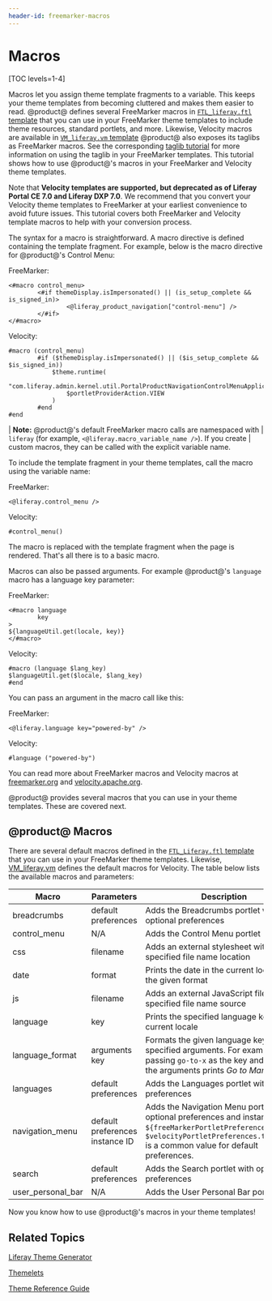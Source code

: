 ```yaml
---
header-id: freemarker-macros
---
```


# Macros

[TOC levels=1-4]

Macros let you assign theme template fragments to a variable. This keeps your 
theme templates from becoming cluttered and makes them easier to read. @product@ 
defines several FreeMarker macros in 
[`FTL_liferay.ftl` template](https://github.com/liferay/liferay-portal/blob/7.0.x/modules/apps/foundation/portal-template/portal-template-freemarker/src/main/resources/FTL_liferay.ftl) 
that you can use in your FreeMarker theme templates to include theme resources, 
standard portlets, and more. Likewise, Velocity macros are available in 
[`VM_liferay.vm` template](https://github.com/liferay/liferay-portal/blob/7.0.x/modules/apps/foundation/portal-template/portal-template-velocity/src/main/resources/VM_liferay.vm) 
@product@ also exposes its taglibs as FreeMarker macros. See the corresponding 
[taglib tutorial](/docs/7-0/tutorials/-/knowledge_base/t/front-end-taglibs) 
for more information on using the taglib in your FreeMarker templates. This 
tutorial shows how to use @product@'s macros in your FreeMarker and Velocity 
theme templates.  

Note that **Velocity templates are supported, but deprecated as of Liferay 
Portal CE 7.0 and Liferay DXP 7.0**. We recommend that you convert your Velocity 
theme templates to FreeMarker at your earliest convenience to avoid future
issues. This tutorial covers both FreeMarker and Velocity template macros to
help with your conversion process.

The syntax for a macro is straightforward. A macro directive is defined 
containing the template fragment. For example, below is the macro directive for 
@product@'s Control Menu:

FreeMarker:

    <#macro control_menu>
            <#if themeDisplay.isImpersonated() || (is_setup_complete && is_signed_in)>
                    <@liferay_product_navigation["control-menu"] />
            </#if>
    </#macro>

Velocity:

    #macro (control_menu)
            #if ($themeDisplay.isImpersonated() || ($is_setup_complete && $is_signed_in))
                $theme.runtime(
                    "com.liferay.admin.kernel.util.PortalProductNavigationControlMenuApplicationType$ProductNavigationControlMenu",  
                    $portletProviderAction.VIEW
                )
            #end
    #end

| **Note:** @product@'s default FreeMarker macro calls are namespaced with
| `liferay` (for example, `<@liferay.macro_variable_name />`). If you create
| custom macros, they can be called with the explicit variable name.

To include the template fragment in your theme templates, call the macro using
the variable name:

FreeMarker:

    <@liferay.control_menu />
 
Velocity:

    #control_menu()

The macro is replaced with the template fragment when the page is rendered.
That's all there is to a basic macro.

Macros can also be passed arguments. For example @product@'s `language` macro 
has a language key parameter:

FreeMarker:

    <#macro language
            key
    >
    ${languageUtil.get(locale, key)}
    </#macro>

Velocity:

    #macro (language $lang_key)
    $languageUtil.get($locale, $lang_key)
    #end    

You can pass an argument in the macro call like this:

FreeMarker:

    <@liferay.language key="powered-by" />
 
Velocity:

    #language ("powered-by")

You can read more about FreeMarker macros and Velocity macros at 
[freemarker.org](http://freemarker.org/docs/ref_directive_macro.html) and 
[velocity.apache.org](http://velocity.apache.org/engine/1.7/user-guide.html#velocimacros).
 
@product@ provides several macros that you can use in your theme templates. 
These are covered next.

## @product@ Macros

There are several default macros defined in the 
[`FTL_Liferay.ftl` template](https://github.com/liferay/liferay-portal/blob/7.0.x/modules/apps/foundation/portal-template/portal-template-freemarker/src/main/resources/FTL_liferay.ftl)
that you can use in your FreeMarker theme templates. Likewise, 
[VM_liferay.vm](https://raw.githubusercontent.com/liferay/liferay-portal/7.0.x/modules/apps/foundation/portal-template/portal-template-velocity/src/main/resources/VM_liferay.vm) 
defines the default macros for Velocity. The table below lists the available 
macros and parameters:

| Macro | Parameters | Description | 
| --- | --- | --- |
| breadcrumbs | default preferences | Adds the Breadcrumbs portlet with optional preferences |
| control_menu | N/A | Adds the Control Menu portlet |
| css | filename | Adds an external stylesheet with the specified file name location |
| date | format | Prints the date in the current locale with the given format |
| js | filename | Adds an external JavaScript file with the specified file name source |
| language | key | Prints the specified language key in the current locale |
| language_format | arguments<br/>key | Formats the given language key with the specified arguments. For example, passing `go-to-x` as the key and `Mars` as the arguments prints *Go to Mars*. |
| languages | default preferences | Adds the Languages portlet with optional preferences |
| navigation_menu | default preferences<br/>instance ID | Adds the Navigation Menu portlet with optional preferences and instance ID. `${freeMarkerPortletPreferences}` or `$velocityPortletPreferences.toString()` is a common value for default preferences. |
| search | default preferences | Adds the Search portlet with optional preferences |
| user_personal_bar | N/A | Adds the User Personal Bar portlet |

Now you know how to use @product@'s macros in your theme templates!

## Related Topics

[Liferay Theme Generator](/docs/7-0/tutorials/-/knowledge_base/t/themes-generator)

[Themelets](/docs/7-0/tutorials/-/knowledge_base/t/themelets)

[Theme Reference Guide](/docs/7-0/reference/-/knowledge_base/r/theme-reference-guide)

